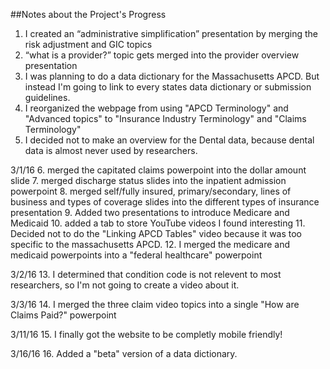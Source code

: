 ##Notes about the Project's Progress  
  
1. I created an “administrative simplification” presentation by merging the risk adjustment and GIC topics  
2. “what is a provider?” topic gets merged into the provider overview presentation  
3.  I was planning to do a data dictionary for the Massachusetts APCD.  But instead I'm going to link to every states data dictionary or submission guidelines.
4.  I reorganized the webpage from using "APCD Terminology" and "Advanced topics"  to  "Insurance Industry Terminology" and "Claims Terminology"
5.  I decided not to make an overview for the Dental data, because dental data is almost never used by researchers.



3/1/16
6.  merged the capitated claims powerpoint into the dollar amount slide
7.  merged discharge status slides into the inpatient admission powerpoint
8.  merged self/fully insured, primary/secondary, lines of business and  types of coverage slides into the different types of insurance presentation
9.  Added two presentations to introduce Medicare and Medicaid
10.  added a tab to store YouTube videos I found interesting
11. Decided not to do the "Linking APCD Tables" video because it was too specific to the massachusetts APCD.
12. I merged the medicare and medicaid powerpoints into a "federal healthcare" powerpoint

3/2/16
13.  I determined that condition code is not relevent to most researchers, so I'm not going to create a video about it.


3/3/16
14.  I merged the three claim video topics into a single "How are Claims Paid?" powerpoint


3/11/16
15.  I finally got the website to be completly mobile friendly!

 


3/16/16
16.  Added a "beta" version of a data dictionary.  
